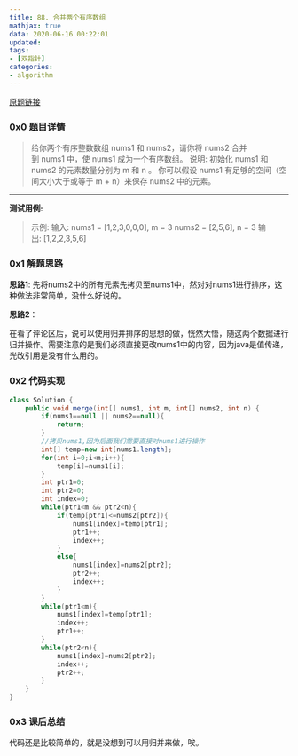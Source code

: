 ```yaml
---
title: 88. 合并两个有序数组
mathjax: true
data: 2020-06-16 00:22:01
updated:
tags:
- [双指针]
categories:
- algorithm
---
```


[原题链接](https://leetcode-cn.com/problems/merge-sorted-array/)

### 0x0 题目详情

>给你两个有序整数数组 nums1 和 nums2，请你将 nums2 合并到 nums1 中，使 nums1 成为一个有序数组。
说明:
初始化 nums1 和 nums2 的元素数量分别为 m 和 n 。
你可以假设 nums1 有足够的空间（空间大小大于或等于 m + n）来保存 nums2 中的元素。

---

**测试用例:**

>示例:
输入:
nums1 = [1,2,3,0,0,0], m = 3
nums2 = [2,5,6],       n = 3
输出: [1,2,2,3,5,6]

### 0x1 解题思路

**思路1**:
先将nums2中的所有元素先拷贝至nums1中，然对对nums1进行排序，这种做法非常简单，没什么好说的。

**思路2**：

在看了评论区后，说可以使用归并排序的思想的做，恍然大悟，随这两个数据进行归并操作。需要注意的是我们必须直接更改nums1中的内容，因为java是值传递，光改引用是没有什么用的。

### 0x2 代码实现

``` java
class Solution {
    public void merge(int[] nums1, int m, int[] nums2, int n) {
        if(nums1==null || nums2==null){
            return;
        }
        //拷贝nums1,因为后面我们需要直接对nums1进行操作
        int[] temp=new int[nums1.length];
        for(int i=0;i<m;i++){
            temp[i]=nums1[i];
        }
        int ptr1=0;
        int ptr2=0;
        int index=0;
        while(ptr1<m && ptr2<n){
            if(temp[ptr1]<=nums2[ptr2]){
                nums1[index]=temp[ptr1];
                ptr1++;
                index++;
            }
            else{
                nums1[index]=nums2[ptr2];
                ptr2++;
                index++;
            }
        }
        while(ptr1<m){
            nums1[index]=temp[ptr1];
            index++;
            ptr1++;
        }
        while(ptr2<n){
            nums1[index]=nums2[ptr2];
            index++;
            ptr2++;
        }
    }
}

```

### 0x3 课后总结

代码还是比较简单的，就是没想到可以用归并来做，唉。